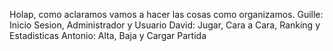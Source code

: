 Holap, como aclaramos vamos a hacer las cosas como organizamos.
Guille: Inicio Sesion, Administrador y Usuario
David: Jugar, Cara a Cara, Ranking y Estadisticas
Antonio: Alta, Baja y Cargar Partida
